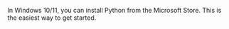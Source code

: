 In Windows 10/11, you can install Python from the Microsoft Store. This is the easiest way to get started.